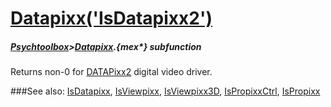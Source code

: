# [Datapixx('IsDatapixx2')](Datapixx-IsDatapixx2) 
##### [Psychtoolbox](Pyschtoolbox)>[Datapixx](Datapixx).{mex*} subfunction


Returns non-0 for [DATAPixx2](DATAPixx2) digital video driver.  
  


###See also:
[IsDatapixx](Datapixx-IsDatapixx), [IsViewpixx](Datapixx-IsViewpixx), [IsViewpixx3D](Datapixx-IsViewpixx3D), [IsPropixxCtrl](Datapixx-IsPropixxCtrl), [IsPropixx](Datapixx-IsPropixx)
